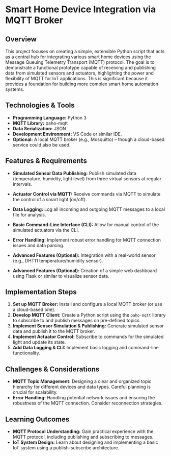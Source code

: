 # Smart Home Device Integration via MQTT Broker

## Overview

This project focuses on creating a simple, extensible Python script that acts as a central hub for integrating various smart home devices using the Message Queuing Telemetry Transport (MQTT) protocol.  The goal is to demonstrate a functional prototype capable of receiving and publishing data from simulated sensors and actuators, highlighting the power and flexibility of MQTT for IoT applications.  This is significant because it provides a foundation for building more complex smart home automation systems.

## Technologies & Tools

* **Programming Language:** Python 3
* **MQTT Library:** paho-mqtt
* **Data Serialization:** JSON
* **Development Environment:**  VS Code or similar IDE.
* **Optional:** A local MQTT broker (e.g., Mosquitto) – though a cloud-based service could also be used.

## Features & Requirements

- **Simulated Sensor Data Publishing:**  Publish simulated data (temperature, humidity, light level) from three virtual sensors at regular intervals.
- **Actuator Control via MQTT:**  Receive commands via MQTT to simulate the control of a smart light (on/off).
- **Data Logging:** Log all incoming and outgoing MQTT messages to a local file for analysis.
- **Basic Command-Line Interface (CLI):** Allow for manual control of the simulated actuators via the CLI.
- **Error Handling:** Implement robust error handling for MQTT connection issues and data parsing.

- **Advanced Features (Optional):**  Integration with a real-world sensor (e.g., DHT11 temperature/humidity sensor).
- **Advanced Features (Optional):** Creation of a simple web dashboard using Flask or similar to visualize sensor data.


## Implementation Steps

1. **Set up MQTT Broker:** Install and configure a local MQTT broker (or use a cloud-based one).
2. **Develop MQTT Client:** Create a Python script using the `paho-mqtt` library to subscribe to and publish messages on pre-defined topics.
3. **Implement Sensor Simulation & Publishing:**  Generate simulated sensor data and publish it to the MQTT broker.
4. **Implement Actuator Control:**  Subscribe to commands for the simulated light and update its state.
5. **Add Data Logging & CLI:** Implement basic logging and command-line functionality.

## Challenges & Considerations

- **MQTT Topic Management:**  Designing a clear and organized topic hierarchy for different devices and data types. Careful planning is crucial for scalability.
- **Error Handling:** Handling potential network issues and ensuring the robustness of the MQTT connection.  Consider reconnection strategies.

## Learning Outcomes

- **MQTT Protocol Understanding:**  Gain practical experience with the MQTT protocol, including publishing and subscribing to messages.
- **IoT System Design:**  Learn about designing and implementing a basic IoT system using a publish-subscribe architecture.

